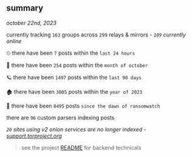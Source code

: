 
## summary
_october 22nd, 2023_

currently tracking `163` groups across `299` relays & mirrors - _`109` currently online_

⏲ there have been `7` posts within the `last 24 hours`

🦈 there have been `254` posts within the `month of october`

🪐 there have been `1497` posts within the `last 90 days`

🏚 there have been `3805` posts within the `year of 2023`

🦕 there have been `8495` posts `since the dawn of ransomwatch`

there are `96` custom parsers indexing posts

_`20` sites using v2 onion services are no longer indexed - [support.torproject.org](https://support.torproject.org/onionservices/v2-deprecation/)_

> see the project [README](https://github.com/joshhighet/ransomwatch#ransomwatch--) for backend technicals
